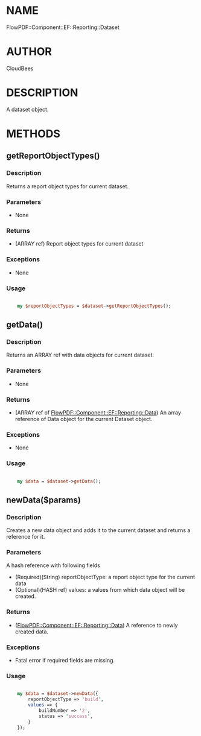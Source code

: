 # NAME

FlowPDF::Component::EF::Reporting::Dataset

# AUTHOR

CloudBees

# DESCRIPTION

A dataset object.

# METHODS

## getReportObjectTypes()

### Description

Returns a report object types for current dataset.

### Parameters

- None

### Returns

- (ARRAY ref) Report object types for current dataset

### Exceptions

- None

### Usage

```perl

    my $reportObjectTypes = $dataset->getReportObjectTypes();

```

## getData()

### Description

Returns an ARRAY ref with data objects for current dataset.

### Parameters

- None

### Returns

- (ARRAY ref of [FlowPDF::Component::EF::Reporting::Data](/doc/md/FlowPDF/Component/EF/Reporting/Data.md)) An array reference of Data object for the current Dataset object.

### Exceptions

- None

### Usage

```perl

    my $data = $dataset->getData();

```

## newData($params)

### Description

Creates a new data object and adds it to the current dataset and returns a reference for it.

### Parameters

A hash reference with following fields

- (Required)(String) reportObjectType: a report object type for the current data
- (Optional)(HASH ref) values: a values from which data object will be created.

### Returns

- ([FlowPDF::Component::EF::Reporting::Data](/doc/md/FlowPDF/Component/EF/Reporting/Data.md)) A reference to newly created data.

### Exceptions

- Fatal error if required fields are missing.

### Usage

```perl

    my $data = $dataset->newData({
        reportObjectType => 'build',
        values => {
            buildNumber => '2',
            status => 'success',
        }
    });

```